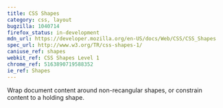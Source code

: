 ```yaml
---
title: CSS Shapes
category: css, layout
bugzilla: 1040714
firefox_status: in-development
mdn_url: https://developer.mozilla.org/en-US/docs/Web/CSS/CSS_Shapes
spec_url: http://www.w3.org/TR/css-shapes-1/
caniuse_ref: shapes
webkit_ref: CSS Shapes Level 1
chrome_ref: 5163890719588352
ie_ref: Shapes
---
```


Wrap document content around non-recangular shapes, or constrain content to a holding shape.
